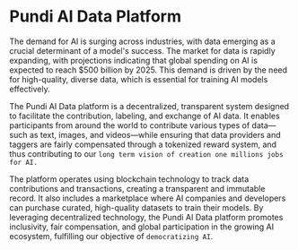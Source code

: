 # Pundi AI Data Platform

The demand for AI is surging across industries, with data emerging as a crucial determinant of a model's success. The market for data is rapidly expanding, with projections indicating that global spending on AI is expected to reach $500 billion by 2025. This demand is driven by the need for high-quality, diverse data, which is essential for training AI models effectively.

The Pundi AI Data platform is a decentralized, transparent system designed to facilitate the contribution, labeling, and exchange of AI data. It enables participants from around the world to contribute various types of data—such as text, images, and videos—while ensuring that data providers and taggers are fairly compensated through a tokenized reward system, and thus contributing to our `long term vision of creation one millions jobs for AI.`

The platform operates using blockchain technology to track data contributions and transactions, creating a transparent and immutable record. It also includes a marketplace where AI companies and developers can purchase curated, high-quality datasets to train their models. By leveraging decentralized technology, the Pundi AI Data platform promotes inclusivity, fair compensation, and global participation in the growing AI ecosystem, fulfilling our objective of `democratizing AI`.

